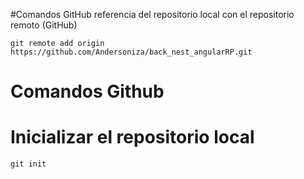 #Comandos GitHub
referencia del repositorio local con el repositorio remoto (GitHub)
````
git remote add origin https://github.com/Andersoniza/back_nest_angularRP.git
````
# Comandos Github
# Inicializar el repositorio local
```
git init
```